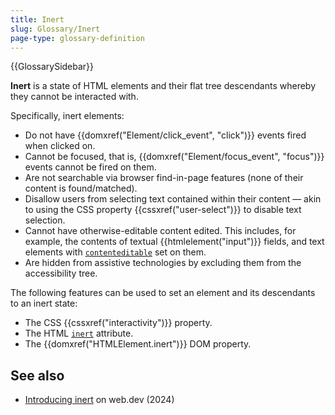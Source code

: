 ```yaml
---
title: Inert
slug: Glossary/Inert
page-type: glossary-definition
---
```


{{GlossarySidebar}}

**Inert** is a state of HTML elements and their flat tree descendants whereby they cannot be interacted with.

Specifically, inert elements:

- Do not have {{domxref("Element/click_event", "click")}} events fired when clicked on.
- Cannot be focused, that is, {{domxref("Element/focus_event", "focus")}} events cannot be fired on them.
- Are not searchable via browser find-in-page features (none of their content is found/matched).
- Disallow users from selecting text contained within their content — akin to using the CSS property {{cssxref("user-select")}} to disable text selection.
- Cannot have otherwise-editable content edited. This includes, for example, the contents of textual {{htmlelement("input")}} fields, and text elements with [`contenteditable`](/en-US/docs/Web/HTML/Global_attributes/contenteditable) set on them.
- Are hidden from assistive technologies by excluding them from the accessibility tree.

The following features can be used to set an element and its descendants to an inert state:

- The CSS {{cssxref("interactivity")}} property.
- The HTML [`inert`](/en-US/docs/Web/HTML/Global_attributes/inert) attribute.
- The {{domxref("HTMLElement.inert")}} DOM property.

## See also

- [Introducing inert](https://web.dev/articles/inert) on web.dev (2024)
